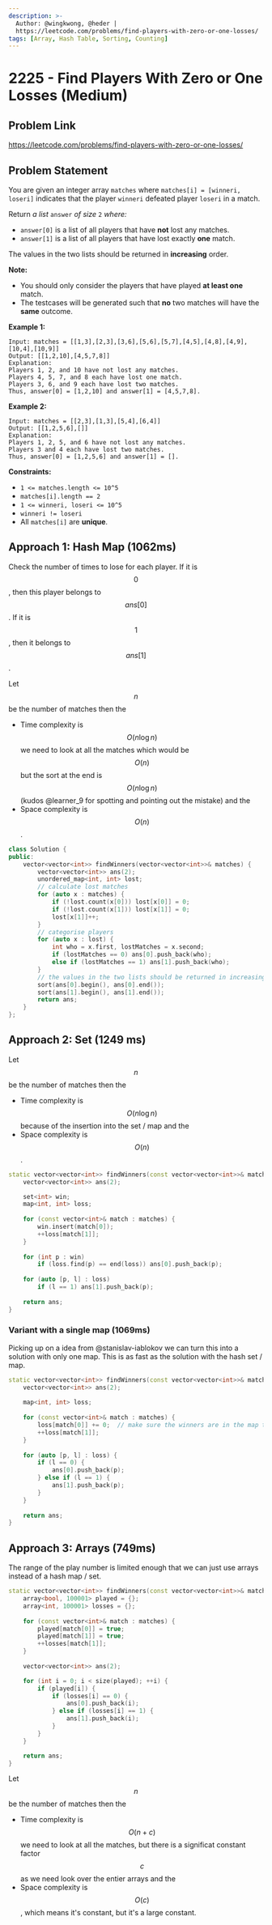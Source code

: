 ```yaml
---
description: >-
  Author: @wingkwong, @heder |
  https://leetcode.com/problems/find-players-with-zero-or-one-losses/
tags: [Array, Hash Table, Sorting, Counting]
---
```


# 2225 - Find Players With Zero or One Losses (Medium)

## Problem Link

https://leetcode.com/problems/find-players-with-zero-or-one-losses/

## Problem Statement

You are given an integer array `matches` where `matches[i] = [winneri, loseri]` indicates that the player `winneri` defeated player `loseri` in a match.

Return _a list_ `answer` _of size_ `2` _where:_

* `answer[0]` is a list of all players that have **not** lost any matches.
* `answer[1]` is a list of all players that have lost exactly **one** match.

The values in the two lists should be returned in **increasing** order.

**Note:**

* You should only consider the players that have played **at least one** match.
* The testcases will be generated such that **no** two matches will have the **same** outcome.

**Example 1:**

```
Input: matches = [[1,3],[2,3],[3,6],[5,6],[5,7],[4,5],[4,8],[4,9],[10,4],[10,9]]
Output: [[1,2,10],[4,5,7,8]]
Explanation:
Players 1, 2, and 10 have not lost any matches.
Players 4, 5, 7, and 8 each have lost one match.
Players 3, 6, and 9 each have lost two matches.
Thus, answer[0] = [1,2,10] and answer[1] = [4,5,7,8].
```

**Example 2:**

```
Input: matches = [[2,3],[1,3],[5,4],[6,4]]
Output: [[1,2,5,6],[]]
Explanation:
Players 1, 2, 5, and 6 have not lost any matches.
Players 3 and 4 each have lost two matches.
Thus, answer[0] = [1,2,5,6] and answer[1] = [].
```

**Constraints:**

* `1 <= matches.length <= 10^5`
* `matches[i].length == 2`
* `1 <= winneri, loseri <= 10^5`
* `winneri != loseri`
* All `matches[i]` are **unique**.

## Approach 1: Hash Map (1062ms)

Check the number of times to lose for each player. If it is $$0$$, then this player belongs to $$ans[0]$$. If it is $$1$$, then it belongs to $$ans[1]$$.

Let $$n$$ be the number of matches then the

- Time complexity is $$O(n \log n)$$ we need to look at all the matches which would be $$O(n)$$ but the sort at the end is $$O(n \log n)$$ (kudos @learner_9 for spotting and pointing out the mistake) and the
- Space complexity is $$O(n)$$.


<Tabs>
<TabItem value="cpp" label="C++">
<SolutionAuthor name="@wingkwong"/>

```cpp
class Solution {
public:
    vector<vector<int>> findWinners(vector<vector<int>>& matches) {
        vector<vector<int>> ans(2);
        unordered_map<int, int> lost;
        // calculate lost matches
        for (auto x : matches) {
            if (!lost.count(x[0])) lost[x[0]] = 0;
            if (!lost.count(x[1])) lost[x[1]] = 0;
            lost[x[1]]++;
        }
        // categorise players
        for (auto x : lost) {
            int who = x.first, lostMatches = x.second;
            if (lostMatches == 0) ans[0].push_back(who);
            else if (lostMatches == 1) ans[1].push_back(who);
        }
        // the values in the two lists should be returned in increasing order 
        sort(ans[0].begin(), ans[0].end());
        sort(ans[1].begin(), ans[1].end());
        return ans;
    }
};
```

</TabItem>
</Tabs>

## Approach 2: Set (1249 ms)

Let $$n$$ be the number of matches then the

- Time complexity is $$O(n \log n)$$ because of the insertion into the set / map and the
- Space complexity is $$O(n)$$.

<Tabs>
<TabItem value="cpp" label="C++">
<SolutionAuthor name="@heder"/>

```cpp
static vector<vector<int>> findWinners(const vector<vector<int>>& matches) noexcept {
    vector<vector<int>> ans(2);

    set<int> win;
    map<int, int> loss;
    
    for (const vector<int>& match : matches) {
        win.insert(match[0]);
        ++loss[match[1]];
    }
    
    for (int p : win)
        if (loss.find(p) == end(loss)) ans[0].push_back(p);
    
    for (auto [p, l] : loss)
        if (l == 1) ans[1].push_back(p);
    
    return ans;
}
```

</TabItem>
</Tabs>

### Variant with a single map (1069ms)

Picking up on a idea from @stanislav-iablokov we can turn this into a solution with only one map. This is as fast as the solution with the hash set / map.

<Tabs>
<TabItem value="cpp" label="C++">
<SolutionAuthor name="@heder"/>

```cpp
static vector<vector<int>> findWinners(const vector<vector<int>>& matches) noexcept {
    vector<vector<int>> ans(2);
    
    map<int, int> loss;
    
    for (const vector<int>& match : matches) {
        loss[match[0]] += 0;  // make sure the winners are in the map too., just  loss[match[0]]; would work as well
        ++loss[match[1]];
    }
    
    for (auto [p, l] : loss) {
        if (l == 0) {
            ans[0].push_back(p);
        } else if (l == 1) {
            ans[1].push_back(p);
        }
    }
    
    return ans;
}
```

</TabItem>
</Tabs>

## Approach 3: Arrays (749ms)

The range of the play number is limited enough that we can just use arrays instead of a hash map / set.

<Tabs>
<TabItem value="cpp" label="C++">
<SolutionAuthor name="@heder"/>

```cpp
static vector<vector<int>> findWinners(const vector<vector<int>>& matches) noexcept {
    array<bool, 100001> played = {};
    array<int, 100001> losses = {};
    
    for (const vector<int>& match : matches) {
        played[match[0]] = true;
        played[match[1]] = true;
        ++losses[match[1]];
    }
    
    vector<vector<int>> ans(2);

    for (int i = 0; i < size(played); ++i) {
        if (played[i]) {
            if (losses[i] == 0) {
                ans[0].push_back(i);
            } else if (losses[i] == 1) {
                ans[1].push_back(i);
            }
        }
    }

    return ans;
}
```

</TabItem>
</Tabs>


Let $$n$$ be the number of matches then the

- Time complexity is $$O(n + c)$$ we need to look at all the matches, but there is a significat constant factor $$c$$ as we need look over the entier arrays and the
- Space complexity is $$O(c)$$, which means it's constant, but it's a large constant.